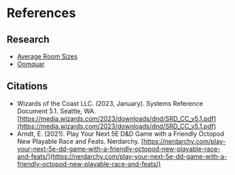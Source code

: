 # References

## Research

- [Average Room Sizes](average-room-sizes)
- [Oomquar](Oomquar)

## Citations

- Wizards of the Coast LLC. (2023, January). Systems Reference Document 5.1. Seattle, WA. [https://media.wizards.com/2023/downloads/dnd/SRD_CC_v5.1.pdf](https://media.wizards.com/2023/downloads/dnd/SRD_CC_v5.1.pdf)
- Arndt, E. (2021). Play Your Next 5E D&D Game with a Friendly Octopod New Playable Race and Feats. Nerdarchy. [https://nerdarchy.com/play-your-next-5e-dd-game-with-a-friendly-octopod-new-playable-race-and-feats/](https://nerdarchy.com/play-your-next-5e-dd-game-with-a-friendly-octopod-new-playable-race-and-feats/)

